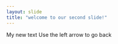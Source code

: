 ```yaml
---
layout: slide
title: "welcome to our second slide!"
---
```

My new text
Use the left arrow to go back
